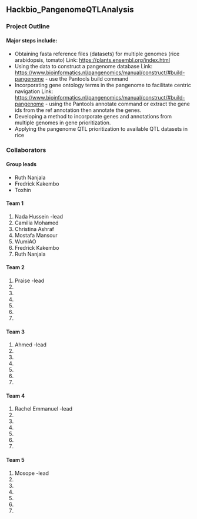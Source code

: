 ## Hackbio_PangenomeQTLAnalysis
### Project Outline
#### **Major steps include:**
* Obtaining fasta reference files (datasets) for multiple genomes (rice arabidopsis, tomato)
Link: https://plants.ensembl.org/index.html
* Using the data to construct a pangenome database
Link: https://www.bioinformatics.nl/pangenomics/manual/construct/#build-pangenome - use the Pantools build command
* Incorporating gene ontology terms in the pangenome to facilitate centric navigation
Link: https://www.bioinformatics.nl/pangenomics/manual/construct/#build-pangenome - using the Pantools annotate command or extract the gene ids from the ref annotation then annotate the genes.
* Developing a method to incorporate genes and annotations from multiple genomes in gene prioritization.
* Applying the pangenome QTL prioritization to available QTL datasets in rice

### Collaborators
#### Group leads
* Ruth Nanjala
* Fredrick Kakembo
* Toxhin

#### Team 1     
1. Nada Hussein -lead
2. Camilia Mohamed
3. Christina Ashraf
4. Mostafa Mansour
5. WumiAO
6. Fredrick Kakembo
7. Ruth Nanjala

#### Team 2
1. Praise -lead
2.
3.
4.
5.
6.
7.

#### Team 3
1. Ahmed -lead
2.
3.
4.
5.
6.
7.

#### Team 4
1. Rachel Emmanuel -lead
2.
3.
4.
5.
6.
7.
#### Team 5
1. Mosope -lead
2.
3.
4.
5.
6.
7.


